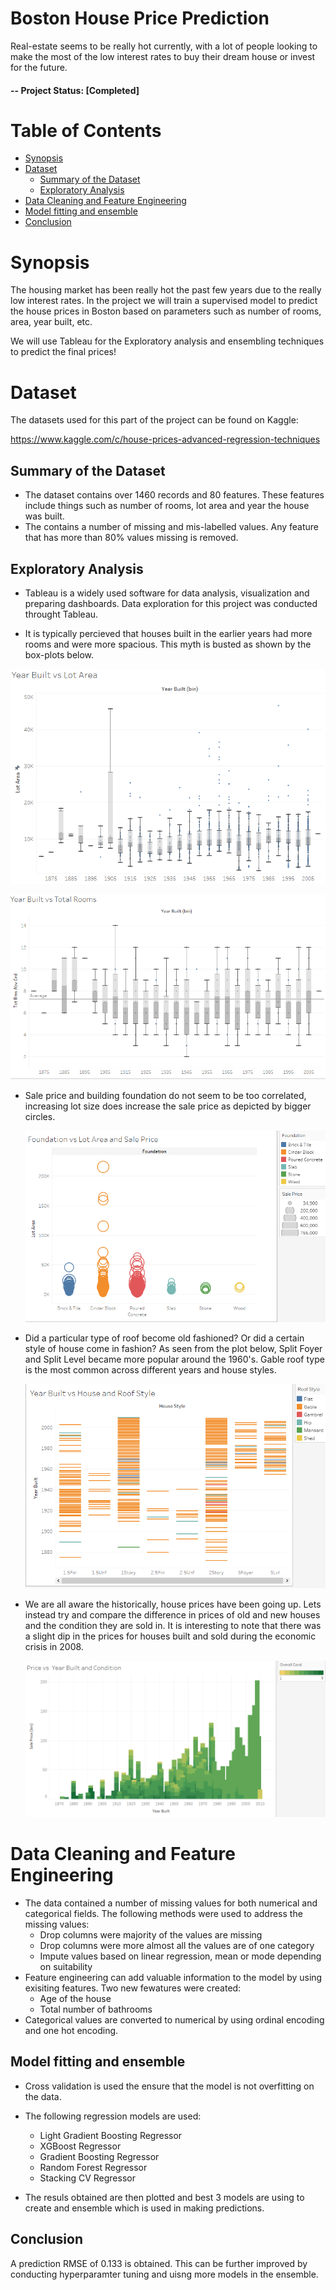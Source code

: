 # Boston House Price Prediction <!-- omit in toc -->

Real-estate seems to be really hot currently, with a lot of people looking to make the most of the low interest rates to buy their dream house or invest for the future. 

#### -- Project Status: [Completed]

# Table of Contents <!-- omit in toc -->

- [Synopsis](#synopsis)
- [Dataset](#dataset)
  - [Summary of the Dataset](#summary-of-the-dataset)
  - [Exploratory Analysis](#eda)
- [Data Cleaning and Feature Engineering](#cleaning)
- [Model fitting and ensemble](#ensemble)
- [Conclusion](#conclusion)

# Synopsis <a name="synopsis"></a>

The housing market has been really hot the past few years due to the really low interest rates. In the project we will train a supervised model to predict the house prices in Boston based on parameters such as number of rooms, area, year built, etc. 

We will use Tableau for the Exploratory analysis and ensembling techniques to predict the final prices!

# Dataset <a name="dataset"></a>

The datasets used for this part of the project can be found on Kaggle: 

https://www.kaggle.com/c/house-prices-advanced-regression-techniques

## Summary of the Dataset <a name="summary-of-the-dataset"></a>

 - The dataset contains over 1460 records and 80 features. These features include things such as number of rooms, lot area and year the house was built.
 - The contains a number of missing and mis-labelled values. Any feature that has more than 80% values missing is removed. 

## Exploratory Analysis <a name="eda"></a>

 - Tableau is a widely used software for data analysis, visualization and preparing dashboards. Data exploration for this project was conducted throught Tableau.
 
 - It is typically percieved that houses built in the earlier years had more rooms and were more spacious. This myth is busted as shown by the box-plots below.

  ![Area](images/Year_built_vs_area.PNG)
  
  ![Rooms](images/Year_built_vs_rooms.PNG)
  
- Sale price and building foundation do not seem to be too correlated, increasing lot size does increase the sale price as depicted by bigger circles. 

  ![Foundation](images/foundation_price_area.PNG)

- Did a particular type of roof become old fashioned? Or did a certain style of house come in fashion? As seen from the plot below, Split Foyer and Split Level became more popular around the 1960's. Gable roof type is the most common across different years and house styles.

  ![Roof Style](images/Year_built_vs_house_roof.PNG)

- We are all aware the historically, house prices have been going up. Lets instead try and compare the difference in prices of old and new houses and the condition they are sold in. It is interesting to note that there was a slight dip in the prices for houses built and sold during the economic crisis in 2008.

  ![Roof Style](images/Price_vs_year_condition.PNG)
  
# Data Cleaning and Feature Engineering <a name="cleaning"></a>

- The data contained a number of missing values for both numerical and categorical fields. The following methods were used to address the missing values:
  - Drop columns were majority of the values are missing
  - Drop columns were more almost all the values are of one category
  - Impute values based on linear regression, mean or mode depending on suitability 
- Feature engineering can add valuable information to the model by using exisiting features. Two new fewatures were created:
  - Age of the house
  - Total number of bathrooms
 - Categorical values are converted to numerical by using ordinal encoding and one hot encoding.    

## Model fitting and ensemble <a name="ensemble"></a>
- Cross validation is used the ensure that the model is not overfitting on the data.
- The following regression models are used:
  - Light Gradient Boosting Regressor
  - XGBoost Regressor
  - Gradient Boosting Regressor
  - Random Forest Regressor
  - Stacking CV Regressor

- The resuls obtained are then plotted and best 3 models are using to create and ensemble which is used in making predictions.

## Conclusion <a name="conclusion"></a>

A prediction RMSE of 0.133 is obtained. This can be further improved by conducting hyperparamter tuning and uisng more models in the ensemble. 


